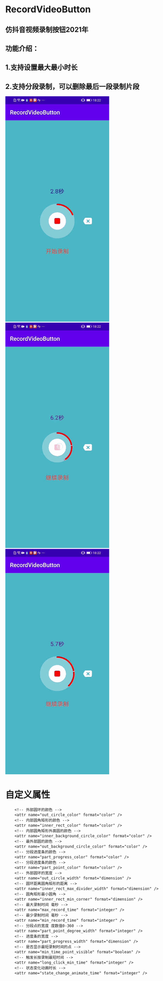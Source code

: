 # RecordVideoButton

## 仿抖音视频录制按钮2021年

## 功能介绍：

## 1.支持设置最大最小时长

## 2.支持分段录制，可以删除最后一段录制片段

![Image text](gif/RecordVideoButton1.gif)
![Image text](gif/RecordVideoButton2.gif)
![Image text](gif/RecordVideoButton3.gif)

# 自定义属性

        <!-- 外部圆环的颜色 -->
        <attr name="out_circle_color" format="color" />
        <!-- 内部圆角矩形的颜色 -->
        <attr name="inner_rect_color" format="color" />
        <!-- 内部圆角矩形外面圆的颜色 -->
        <attr name="inner_background_circle_color" format="color" />
        <!-- 最外部圆的颜色 -->
        <attr name="out_background_circle_color" format="color" />
        <!-- 分段进度条的颜色 -->
        <attr name="part_progress_color" format="color" />
        <!-- 分段进度条的颜色 -->
        <attr name="part_point_color" format="color" />
        <!-- 外部圆环的宽度 -->
        <attr name="out_circle_width" format="dimension" />
        <!-- 圆环距离圆角矩形的距离 -->
        <attr name="inner_rect_max_divider_width" format="dimension" />
        <!-- 圆角矩形最小圆角 -->
        <attr name="inner_rect_min_corner" format="dimension" />
        <!-- 最大录制时间 毫秒 -->
        <attr name="max_record_time" format="integer" />
        <!-- 最少录制时间 毫秒 -->
        <attr name="min_record_time" format="integer" />
        <!-- 分段点的宽度 度数值0-360 -->
        <attr name="part_point_degree_width" format="integer" />
        <!-- 进度条的宽度 -->
        <attr name="part_progress_width" format="dimension" />
        <!-- 是否显示最短录制时间的点 -->
        <attr name="min_time_point_visible" format="boolean" />
        <!-- 触发长按录制最短时间 -->
        <attr name="long_click_min_time" format="integer" />
        <!-- 状态变化动画时长 -->
        <attr name="state_change_animate_time" format="integer" />

